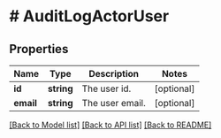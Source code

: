 # # AuditLogActorUser

## Properties

Name | Type | Description | Notes
------------ | ------------- | ------------- | -------------
**id** | **string** | The user id. | [optional]
**email** | **string** | The user email. | [optional]

[[Back to Model list]](../../README.md#models) [[Back to API list]](../../README.md#endpoints) [[Back to README]](../../README.md)
